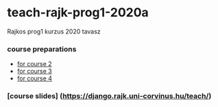 # teach-rajk-prog1-2020a
Rajkos prog1 kurzus 2020 tavasz

### course preparations
- [for course 2](materials/transitions/into_course_02.md)
- [for course 3](materials/transitions/into_course_03.ipynb)
- [for course 4](materials/transitions/into_course_04.md)

### [course slides] (https://django.rajk.uni-corvinus.hu/teach/)
